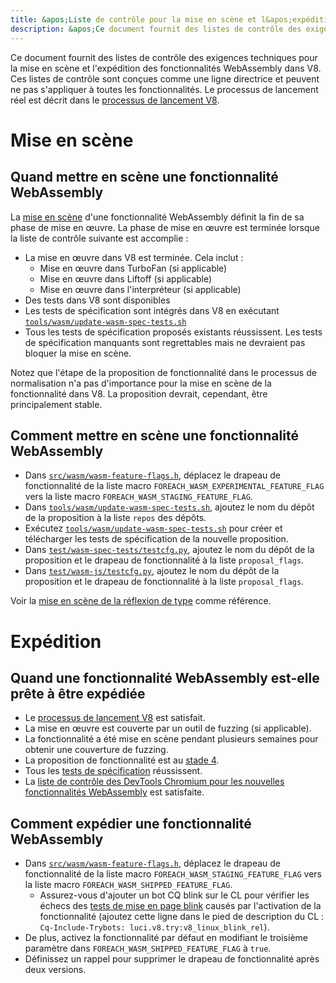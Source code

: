 ```yaml
---
title: &apos;Liste de contrôle pour la mise en scène et l&apos;expédition des fonctionnalités WebAssembly&apos;
description: &apos;Ce document fournit des listes de contrôle des exigences techniques sur le moment où mettre en scène et expédier une fonctionnalité WebAssembly dans V8.&apos;
---
```

Ce document fournit des listes de contrôle des exigences techniques pour la mise en scène et l&apos;expédition des fonctionnalités WebAssembly dans V8. Ces listes de contrôle sont conçues comme une ligne directrice et peuvent ne pas s&apos;appliquer à toutes les fonctionnalités. Le processus de lancement réel est décrit dans le [processus de lancement V8](https://v8.dev/docs/feature-launch-process).

# Mise en scène

## Quand mettre en scène une fonctionnalité WebAssembly

La [mise en scène](https://docs.google.com/document/d/1ZgyNx7iLtRByBtbYi1GssWGefXXciLeADZBR_FxG-hE) d&apos;une fonctionnalité WebAssembly définit la fin de sa phase de mise en œuvre. La phase de mise en œuvre est terminée lorsque la liste de contrôle suivante est accomplie :

- La mise en œuvre dans V8 est terminée. Cela inclut :
    - Mise en œuvre dans TurboFan (si applicable)
    - Mise en œuvre dans Liftoff (si applicable)
    - Mise en œuvre dans l&apos;interpréteur (si applicable)
- Des tests dans V8 sont disponibles
- Les tests de spécification sont intégrés dans V8 en exécutant [`tools/wasm/update-wasm-spec-tests.sh`](https://cs.chromium.org/chromium/src/v8/tools/wasm/update-wasm-spec-tests.sh)
- Tous les tests de spécification proposés existants réussissent. Les tests de spécification manquants sont regrettables mais ne devraient pas bloquer la mise en scène.

Notez que l&apos;étape de la proposition de fonctionnalité dans le processus de normalisation n&apos;a pas d&apos;importance pour la mise en scène de la fonctionnalité dans V8. La proposition devrait, cependant, être principalement stable.

## Comment mettre en scène une fonctionnalité WebAssembly

- Dans [`src/wasm/wasm-feature-flags.h`](https://cs.chromium.org/chromium/src/v8/src/wasm/wasm-feature-flags.h), déplacez le drapeau de fonctionnalité de la liste macro `FOREACH_WASM_EXPERIMENTAL_FEATURE_FLAG` vers la liste macro `FOREACH_WASM_STAGING_FEATURE_FLAG`.
- Dans [`tools/wasm/update-wasm-spec-tests.sh`](https://cs.chromium.org/chromium/src/v8/tools/wasm/update-wasm-spec-tests.sh), ajoutez le nom du dépôt de la proposition à la liste `repos` des dépôts.
- Exécutez [`tools/wasm/update-wasm-spec-tests.sh`](https://cs.chromium.org/chromium/src/v8/tools/wasm/update-wasm-spec-tests.sh) pour créer et télécharger les tests de spécification de la nouvelle proposition.
- Dans [`test/wasm-spec-tests/testcfg.py`](https://cs.chromium.org/chromium/src/v8/test/wasm-spec-tests/testcfg.py), ajoutez le nom du dépôt de la proposition et le drapeau de fonctionnalité à la liste `proposal_flags`.
- Dans [`test/wasm-js/testcfg.py`](https://cs.chromium.org/chromium/src/v8/test/wasm-js/testcfg.py), ajoutez le nom du dépôt de la proposition et le drapeau de fonctionnalité à la liste `proposal_flags`.

Voir la [mise en scène de la réflexion de type](https://crrev.com/c/1771791) comme référence.

# Expédition

## Quand une fonctionnalité WebAssembly est-elle prête à être expédiée

- Le [processus de lancement V8](https://v8.dev/docs/feature-launch-process) est satisfait.
- La mise en œuvre est couverte par un outil de fuzzing (si applicable).
- La fonctionnalité a été mise en scène pendant plusieurs semaines pour obtenir une couverture de fuzzing.
- La proposition de fonctionnalité est au [stade 4](https://github.com/WebAssembly/proposals).
- Tous les [tests de spécification](https://github.com/WebAssembly/spec/tree/master/test) réussissent.
- La [liste de contrôle des DevTools Chromium pour les nouvelles fonctionnalités WebAssembly](https://docs.google.com/document/d/1WbL-fGuLbbNr5-n_nRGo_ILqZFnh5ZjRSUcDTT3yI8s/preview) est satisfaite.

## Comment expédier une fonctionnalité WebAssembly

- Dans [`src/wasm/wasm-feature-flags.h`](https://source.chromium.org/chromium/chromium/src/+/master:v8/src/wasm/wasm-feature-flags.h), déplacez le drapeau de fonctionnalité de la liste macro `FOREACH_WASM_STAGING_FEATURE_FLAG` vers la liste macro `FOREACH_WASM_SHIPPED_FEATURE_FLAG`.
    - Assurez-vous d&apos;ajouter un bot CQ blink sur le CL pour vérifier les échecs des [tests de mise en page blink](https://v8.dev/docs/blink-layout-tests) causés par l&apos;activation de la fonctionnalité (ajoutez cette ligne dans le pied de description du CL : `Cq-Include-Trybots: luci.v8.try:v8_linux_blink_rel`).
- De plus, activez la fonctionnalité par défaut en modifiant le troisième paramètre dans `FOREACH_WASM_SHIPPED_FEATURE_FLAG` à `true`.
- Définissez un rappel pour supprimer le drapeau de fonctionnalité après deux versions.
